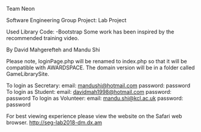 Team Neon

Software Engineering Group Project: Lab Project

Used Library Code:
  -Bootstrap
Some work has been inspired by the recommended training video.

By David Mahgerefteh and Mandu Shi

Please note, loginPage.php will be renamed to index.php so that it will be compatible with AWARDSPACE. The domain version will be in a folder called GameLibrarySite. 

To login as Secretary: email: mandushi@hotmail.com password: password
To login as Student: email: davidmah1998@hotmail.com password: password
To login as Volunteer: email: mandu.shi@kcl.ac.uk password: password

For best viewing experience please view the website on the Safari web browser.
http://seg-lab2018-dm.dx.am
